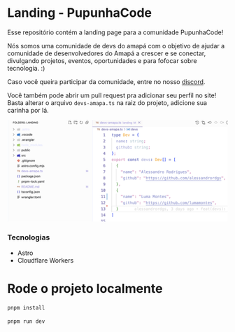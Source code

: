 # Landing - PupunhaCode

Esse repositório contém a landing page para a comunidade PupunhaCode!

Nós somos uma comunidade de devs do amapá com o objetivo de ajudar a comunidade de desenvolvedores do Amapá a crescer e se conectar, divulgando projetos, eventos, oportunidades e para fofocar sobre tecnologia. :)

Caso você queira participar da comunidade, entre no nosso [discord](https://discord.gg/TK6qawcd).

Você também pode abrir um pull request pra adicionar seu perfil no site! Basta alterar o arquivo `devs-amapa.ts` na raiz do projeto, adicione sua carinha por lá.

![alt text](image.png)

### Tecnologias
  - Astro
  - Cloudflare Workers


# Rode o projeto localmente

```sh
pnpm install
```

```sh
pnpm run dev
```
